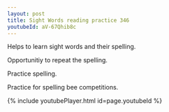 ```yaml
---
layout: post
title: Sight Words reading practice 346
youtubeId: aV-67Qhib8c
---
```

 
 
Helps to learn sight words and their spelling.

Opportunitiy to repeat the spelling. 

Practice spelling. 
 
Practice for spelling bee competitions. 
 
{% include youtubePlayer.html id=page.youtubeId %}
 
 

